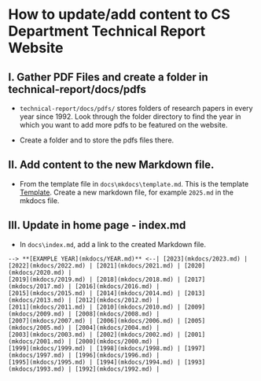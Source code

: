 # **How to update/add content to CS Department Technical Report Website**

## **I. Gather PDF Files and create a folder in technical-report/docs/pdfs**

- `technical-report/docs/pdfs/` stores folders of research papers in every year since 1992. Look through the folder directory to find the year in which you want to add more pdfs to be featured on the website. 

- Create a folder and to store the pdfs files there.

## II. Add content to the new Markdown file.

- From the template file in `docs\mkdocs\template.md`. This is the template [Template](./docs/mkdocs/template.md). Create a new markdown file, for example `2025.md` in the mkdocs file.

## III. Update in home page - index.md

- In `docs\index.md`, add a link to the created Markdown file.
```
--> **[EXAMPLE YEAR](mkdocs/YEAR.md)** <--| [2023](mkdocs/2023.md) | [2022](mkdocs/2022.md) | [2021](mkdocs/2021.md) | [2020](mkdocs/2020.md) | 
[2019](mkdocs/2019.md) | [2018](mkdocs/2018.md) | [2017](mkdocs/2017.md) | [2016](mkdocs/2016.md) | 
[2015](mkdocs/2015.md) | [2014](mkdocs/2014.md) | [2013](mkdocs/2013.md) | [2012](mkdocs/2012.md) | 
[2011](mkdocs/2011.md) | [2010](mkdocs/2010.md) | [2009](mkdocs/2009.md) | [2008](mkdocs/2008.md) | 
[2007](mkdocs/2007.md) | [2006](mkdocs/2006.md) | [2005](mkdocs/2005.md) | [2004](mkdocs/2004.md) | 
[2003](mkdocs/2003.md) | [2002](mkdocs/2002.md) | [2001](mkdocs/2001.md) | [2000](mkdocs/2000.md) | 
[1999](mkdocs/1999.md) | [1998](mkdocs/1998.md) | [1997](mkdocs/1997.md) | [1996](mkdocs/1996.md) | 
[1995](mkdocs/1995.md) | [1994](mkdocs/1994.md) | [1993](mkdocs/1993.md) | [1992](mkdocs/1992.md) |
```

